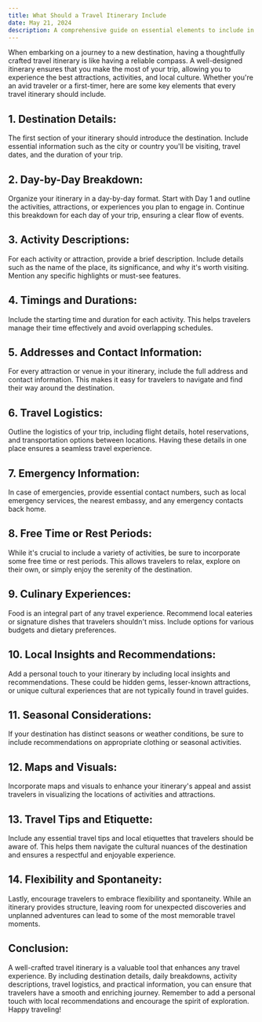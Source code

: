 ```yaml
---
title: What Should a Travel Itinerary Include
date: May 21, 2024
description: A comprehensive guide on essential elements to include in a well-structured travel itinerary.
---
```


When embarking on a journey to a new destination, having a thoughtfully crafted travel itinerary is like having a reliable compass. A well-designed itinerary ensures that you make the most of your trip, allowing you to experience the best attractions, activities, and local culture. Whether you're an avid traveler or a first-timer, here are some key elements that every travel itinerary should include.

## **1. Destination Details:**

The first section of your itinerary should introduce the destination. Include essential information such as the city or country you'll be visiting, travel dates, and the duration of your trip.

## **2. Day-by-Day Breakdown:**

Organize your itinerary in a day-by-day format. Start with Day 1 and outline the activities, attractions, or experiences you plan to engage in. Continue this breakdown for each day of your trip, ensuring a clear flow of events.

## **3. Activity Descriptions:**

For each activity or attraction, provide a brief description. Include details such as the name of the place, its significance, and why it's worth visiting. Mention any specific highlights or must-see features.

## **4. Timings and Durations:**

Include the starting time and duration for each activity. This helps travelers manage their time effectively and avoid overlapping schedules.

## **5. Addresses and Contact Information:**

For every attraction or venue in your itinerary, include the full address and contact information. This makes it easy for travelers to navigate and find their way around the destination.

## **6. Travel Logistics:**

Outline the logistics of your trip, including flight details, hotel reservations, and transportation options between locations. Having these details in one place ensures a seamless travel experience.

## **7. Emergency Information:**

In case of emergencies, provide essential contact numbers, such as local emergency services, the nearest embassy, and any emergency contacts back home.

## **8. Free Time or Rest Periods:**

While it's crucial to include a variety of activities, be sure to incorporate some free time or rest periods. This allows travelers to relax, explore on their own, or simply enjoy the serenity of the destination.

## **9. Culinary Experiences:**

Food is an integral part of any travel experience. Recommend local eateries or signature dishes that travelers shouldn't miss. Include options for various budgets and dietary preferences.

## **10. Local Insights and Recommendations:**

Add a personal touch to your itinerary by including local insights and recommendations. These could be hidden gems, lesser-known attractions, or unique cultural experiences that are not typically found in travel guides.

## **11. Seasonal Considerations:**

If your destination has distinct seasons or weather conditions, be sure to include recommendations on appropriate clothing or seasonal activities.

## **12. Maps and Visuals:**

Incorporate maps and visuals to enhance your itinerary's appeal and assist travelers in visualizing the locations of activities and attractions.

## **13. Travel Tips and Etiquette:**

Include any essential travel tips and local etiquettes that travelers should be aware of. This helps them navigate the cultural nuances of the destination and ensures a respectful and enjoyable experience.

## **14. Flexibility and Spontaneity:**

Lastly, encourage travelers to embrace flexibility and spontaneity. While an itinerary provides structure, leaving room for unexpected discoveries and unplanned adventures can lead to some of the most memorable travel moments.

## **Conclusion:**

A well-crafted travel itinerary is a valuable tool that enhances any travel experience. By including destination details, daily breakdowns, activity descriptions, travel logistics, and practical information, you can ensure that travelers have a smooth and enriching journey. Remember to add a personal touch with local recommendations and encourage the spirit of exploration. Happy traveling!
